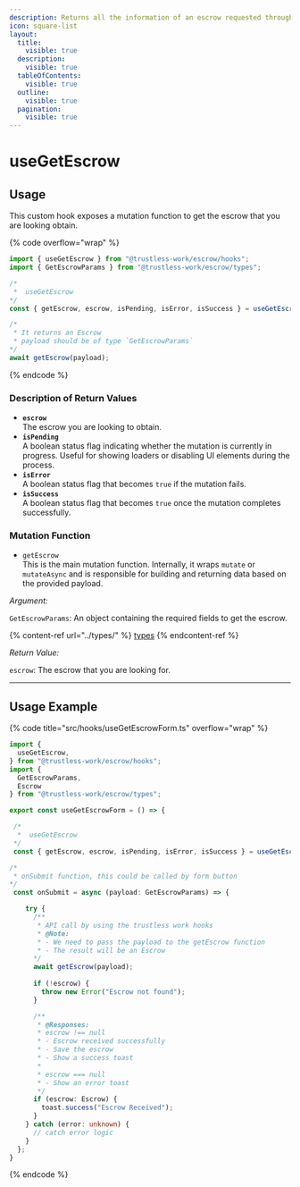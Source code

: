 ```yaml
---
description: Returns all the information of an escrow requested through the contractId.
icon: square-list
layout:
  title:
    visible: true
  description:
    visible: true
  tableOfContents:
    visible: true
  outline:
    visible: true
  pagination:
    visible: true
---
```


# useGetEscrow

## Usage

This custom hook exposes a mutation function to get the escrow that you are looking obtain.&#x20;

{% code overflow="wrap" %}
```typescript
import { useGetEscrow } from "@trustless-work/escrow/hooks";
import { GetEscrowParams } from "@trustless-work/escrow/types";

/*
 *  useGetEscrow
*/
const { getEscrow, escrow, isPending, isError, isSuccess } = useGetEscrow();

/* 
 * It returns an Escrow
 * payload should be of type `GetEscrowParams`
*/
await getEscrow(payload);
```
{% endcode %}

### Description of Return Values

* **`escrow`**\
  The escrow you are looking to obtain.
* **`isPending`**\
  A boolean status flag indicating whether the mutation is currently in progress. Useful for showing loaders or disabling UI elements during the process.
* **`isError`**\
  A boolean status flag that becomes `true` if the mutation fails.
* **`isSuccess`**\
  A boolean status flag that becomes `true` once the mutation completes successfully.

### Mutation Function

* `getEscrow`\
  This is the main mutation function. Internally, it wraps `mutate` or `mutateAsync` and is responsible for building and returning data based on the provided payload.

_Argument:_

`GetEscrowParams`: An object containing the required fields to get the escrow.

{% content-ref url="../types/" %}
[types](../types/)
{% endcontent-ref %}

_Return Value:_

`escrow`: The escrow that you are looking for.

***

## Usage Example

{% code title="src/hooks/useGetEscrowForm.ts" overflow="wrap" %}
```typescript
import {
  useGetEscrow,
} from "@trustless-work/escrow/hooks";
import {
  GetEscrowParams, 
  Escrow
} from "@trustless-work/escrow/types";

export const useGetEscrowForm = () => {

 /*
  *  useGetEscrow
 */
 const { getEscrow, escrow, isPending, isError, isSuccess } = useGetEscrow();

/*
 * onSubmit function, this could be called by form button
*/
 const onSubmit = async (payload: GetEscrowParams) => {

    try {
      /**
       * API call by using the trustless work hooks
       * @Note:
       * - We need to pass the payload to the getEscrow function
       * - The result will be an Escrow
      */
      await getEscrow(payload);
      
      if (!escrow) {
        throw new Error("Escrow not found");
      }

      /**
       * @Responses:
       * escrow !== null
       * - Escrow received successfully
       * - Save the escrow
       * - Show a success toast
       *
       * escrow === null
       * - Show an error toast
       */
      if (escrow: Escrow) {
        toast.success("Escrow Received");
      }
    } catch (error: unknown) {
      // catch error logic
    }
  };
}

```
{% endcode %}

